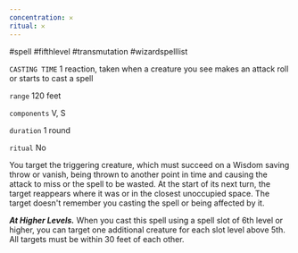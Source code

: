 ```yaml
---
concentration: 𐄂
ritual: 𐄂
---
```

#spell #fifthlevel #transmutation #wizardspelllist 

`CASTING TIME`
1 reaction, taken when a creature you see makes an attack roll or starts to cast a spell

`range`
120 feet

`components`
V, S

`duration`
1 round

`ritual`
No

You target the triggering creature, which must succeed on a Wisdom saving throw or vanish, being thrown to another point in time and causing the attack to miss or the spell to be wasted. At the start of its next turn, the target reappears where it was or in the closest unoccupied space. The target doesn't remember you casting the spell or being affected by it.

**_At Higher Levels._** When you cast this spell using a spell slot of 6th level or higher, you can target one additional creature for each slot level above 5th. All targets must be within 30 feet of each other.